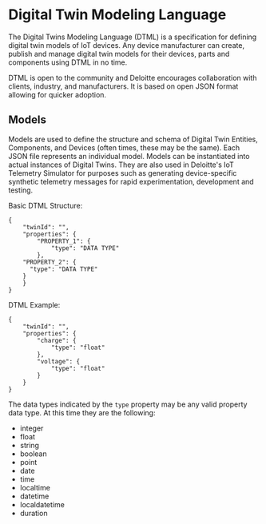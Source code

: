 # Digital Twin Modeling Language

The Digital Twins Modeling Language (DTML) is a specification for defining digital twin models of IoT devices. Any device manufacturer can create, publish and manage digital twin models for their devices, parts and components using DTML in no time.

DTML is open to the community and Deloitte encourages collaboration with clients, industry, and manufacturers. It is based on open JSON format allowing for quicker adoption.

## Models
Models are used to define the structure and schema of Digital Twin Entities, Components, and Devices (often times, these may be the same). Each JSON file represents an individual model.  Models can be instantiated into actual instances of Digital Twins. They are also used in Deloitte's IoT Telemetry Simulator for purposes such as generating device-specific synthetic telemetry messages for rapid experimentation, development and testing.

Basic DTML Structure:

```
{
	"twinId": "",
	"properties": {
		"PROPERTY_1": {
			"type": "DATA TYPE"
		},
    "PROPERTY_2": {
      "type": "DATA TYPE"
    }
	}
}

```

DTML Example:

```
{
	"twinId": "",
	"properties": {
		"charge": {
			"type": "float"
		},
		"voltage": {
			"type": "float"
		}
	}
}
```

The data types indicated by the `type` property may be any valid property data type.  At this time they are the following:
- integer
- float
- string
- boolean
- point
- date
- time
- localtime
- datetime
- localdatetime
- duration
